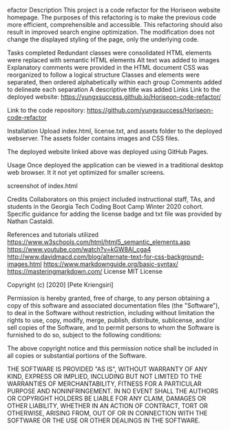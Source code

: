 efactor
Description
This project is a code refactor for the Horiseon website homepage. The purposes of this refactoring is to make the previous code more efficient, comprehensible and accessible. This refactoring should also result in improved search engine optimization. The modification does not change the displayed styling of the page, only the underlying code.

Tasks completed
Redundant classes were consolidated
HTML elements were replaced with semantic HTML elements
Alt text was added to images
Explanatory comments were provided in the HTML document
CSS was reorganized to follow a logical structure
Classes and elements were separated, then ordered alphabetically within each group
Comments added to delineate each separation
A descriptive title was added
Links
Link to the deployed website: https://yungxsuccess.github.io/Horiseon-code-refactor/

Link to the code repository: https://github.com/yungxsuccess/Horiseon-code-refactor

Installation
Upload index.html, license.txt, and assets folder to the deployed webserver. The assets folder contains images and CSS files.

The deployed website linked above was deployed using GitHub Pages.

Usage
Once deployed the application can be viewed in a traditional desktop web browser. It it not yet optimized for smaller screens.

screenshot of index.html

Credits
Collaborators on this project included instructional staff, TAs, and students in the Georgia Tech Coding Boot Camp Winter 2020 cohort. Specific guidance for adding the license badge and txt file was provided by Nathan Castaldi.

References and tutorials utilized
https://www.w3schools.com/html/html5_semantic_elements.asp
https://www.youtube.com/watch?v=kGW8Al_cga4
http://www.davidmacd.com/blog/alternate-text-for-css-background-images.html
https://www.markdownguide.org/basic-syntax/
https://masteringmarkdown.com/
License
MIT License

Copyright (c) [2020] [Pete Kriengsiri]

Permission is hereby granted, free of charge, to any person obtaining a copy of this software and associated documentation files (the "Software"), to deal in the Software without restriction, including without limitation the rights to use, copy, modify, merge, publish, distribute, sublicense, and/or sell copies of the Software, and to permit persons to whom the Software is furnished to do so, subject to the following conditions:

The above copyright notice and this permission notice shall be included in all copies or substantial portions of the Software.

THE SOFTWARE IS PROVIDED "AS IS", WITHOUT WARRANTY OF ANY KIND, EXPRESS OR IMPLIED, INCLUDING BUT NOT LIMITED TO THE WARRANTIES OF MERCHANTABILITY, FITNESS FOR A PARTICULAR PURPOSE AND NONINFRINGEMENT. IN NO EVENT SHALL THE AUTHORS OR COPYRIGHT HOLDERS BE LIABLE FOR ANY CLAIM, DAMAGES OR OTHER LIABILITY, WHETHER IN AN ACTION OF CONTRACT, TORT OR OTHERWISE, ARISING FROM, OUT OF OR IN CONNECTION WITH THE SOFTWARE OR THE USE OR OTHER DEALINGS IN THE SOFTWARE.
